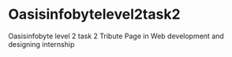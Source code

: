 # Oasisinfobytelevel2task2
Oasisinfobyte level 2 task 2 Tribute Page in Web development and designing internship
